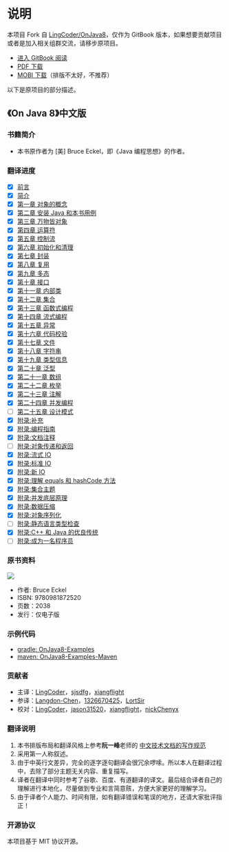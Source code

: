 # 说明

本项目 Fork 自 [LingCoder/OnJava8](https://github.com/lingcoder/OnJava8)，仅作为 GitBook 版本，如果想要贡献项目或者是加入相关组群交流，请移步原项目。

* [进入 GitBook 阅读](https://onjava8.four2.site)
* [PDF 下载](https://github.com/reniie/OnJava8/blob/publish/OnJava8.pdf)
* [MOBI 下载](https://github.com/reniie/OnJava8/blob/publish/OnJava8.mobi)（排版不太好，不推荐）

以下是原项目的部分描述。

## 《On Java 8》中文版

### 书籍简介

- 本书原作者为 [美] Bruce Eckel，即《Java 编程思想》的作者。

### 翻译进度

* [x] [前言](book/00-preface.md)
* [x] [简介](book/00-introduction.md)
* [x] [第一章 对象的概念](book/01-what-is-an-object.md)
* [x] [第二章 安装 Java 和本书用例](book/02-installing-java-and-the-book-examples.md)
* [x] [第三章 万物皆对象](book/03-objects-everywhere.md)
* [x] [第四章 运算符](book/04-operators.md)
* [x] [第五章 控制流](book/05-control-flow.md)
* [x] [第六章 初始化和清理](book/06-housekeeping.md)
* [x] [第七章 封装](book/07-implementation-hiding.md)
* [x] [第八章 复用](book/08-reuse.md)
* [x] [第九章 多态](book/09-polymorphism.md)
* [x] [第十章 接口](book/10-interfaces.md)
* [x] [第十一章 内部类](book/11-inner-classes.md)
* [x] [第十二章 集合](book/12-collections.md)
* [x] [第十三章 函数式编程](book/13-functional-programming.md)
* [x] [第十四章 流式编程](book/14-streams.md)
* [x] [第十五章 异常](book/15-exceptions.md)
* [x] [第十六章 代码校验](book/16-validating-your-code.md)
* [x] [第十七章 文件](book/17-files.md)
* [x] [第十八章 字符串](book/18-strings.md)
* [x] [第十九章 类型信息](book/19-type-information.md)
* [x] [第二十章 泛型](book/20-generics.md)
* [x] [第二十一章 数组](book/21-arrays.md)
* [x] [第二十二章 枚举](book/22-enumerations.md)
* [x] [第二十三章 注解](book/23-annotations.md)
* [x] [第二十四章 并发编程](book/24-concurrent-programming.md)
* [ ] [第二十五章 设计模式](book/25-patterns.md)
* [x] [附录:补充](book/appendix-supplements.md)
* [x] [附录:编程指南](book/appendix-programming-guidelines.md)
* [x] [附录:文档注释](book/appendix-javadoc.md)
* [ ] [附录:对象传递和返回](book/appendix-passing-and-returning-objects.md)
* [x] [附录:流式 IO](book/appendix-io-streams.md)
* [x] [附录:标准 IO](book/appendix-standard-io.md)
* [x] [附录:新 IO](book/appendix-new-io.md)
* [x] [附录:理解 equals 和 hashCode 方法](book/appendix-understanding-equals-and-hashcode.md)
* [x] [附录:集合主题](book/appendix-collection-topics.md)
* [x] [附录:并发底层原理](book/appendix-low-level-concurrency.md)
* [x] [附录:数据压缩](book/appendix-data-compression.md)
* [x] [附录:对象序列化](book/appendix-object-serialization.md)
* [ ] [附录:静态语言类型检查](book/appendix-benefits-and-costs-of-static-type-checking.md)
* [x] [附录:C++ 和 Java 的优良传统](book/appendix-the-positive-legacy-of-c-plus-plus-and-java.md)
* [ ] [附录:成为一名程序员](book/appendix-becoming-a-programmer.md)

### 原书资料

![](https://cdn.jsdelivr.net/gh/reniie/OnJava8@master/images/cover_small.jpg)

* 作者: Bruce Eckel
* ISBN: 9780981872520
* 页数：2038
* 发行：仅电子版

### 示例代码

* [gradle: OnJava8-Examples](https://github.com/BruceEckel/OnJava8-Examples)
* [maven: OnJava8-Examples-Maven](https://github.com/sjsdfg/OnJava8-Examples-Maven)

### 贡献者

* 主译：[LingCoder](https://github.com/LingCoder)，[sjsdfg](https://github.com/sjsdfg)，[xiangflight](https://github.com/xiangflight)
* 参译：[Langdon-Chen](https://github.com/Langdon-Chen)，[1326670425](https://github.com/1326670425)，[LortSir](https://github.com/LortSir)
* 校对：[LingCoder](https://github.com/LingCoder)，[jason31520](https://github.com/jason31520)，[xiangflight](https://github.com/xiangflight)，[nickChenyx](https://github.com/nickChenyx)

### 翻译说明

1. 本书排版布局和翻译风格上参考**阮一峰**老师的 [中文技术文档的写作规范](https://github.com/ruanyf/document-style-guide)
2. 采用第一人称叙述。
3. 由于中英行文差异，完全的逐字逐句翻译会很冗余啰嗦。所以本人在翻译过程中，去除了部分主题无关内容、重复描写。
4. 译者在翻译中同时参考了谷歌、百度、有道翻译的译文。最后结合译者自己的理解进行本地化，尽量做到专业和言简意赅，方便大家更好的理解学习。
5. 由于译者个人能力、时间有限，如有翻译错误和笔误的地方，还请大家批评指正！

### 开源协议

本项目基于 MIT 协议开源。